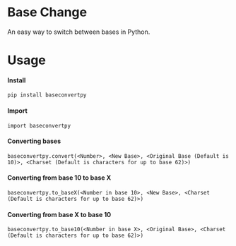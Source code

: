 # Base Change

An easy way to switch between bases in Python.

# Usage

#### Install

`pip install baseconvertpy`

#### Import

`import baseconvertpy`

#### Converting bases

```
baseconvertpy.convert(<Number>, <New Base>, <Original Base (Default is 10)>, <Charset (Default is characters for up to base 62)>)
```

#### Converting from base 10 to base X

```
baseconvertpy.to_baseX(<Number in base 10>, <New Base>, <Charset (Default is characters for up to base 62)>)
```

#### Converting from base X to base 10

```
baseconvertpy.to_base10(<Number in base X>, <Original Base>, <Charset (Default is characters for up to base 62)>)
```